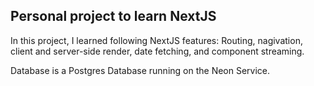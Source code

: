 ## Personal project to learn NextJS

In this project, I learned following NextJS features: Routing, nagivation, client and server-side render, date fetching, and component streaming.

Database is a Postgres Database running on the Neon Service.
